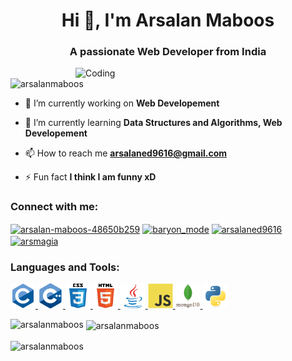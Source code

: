 <h1 align="center">Hi 👋, I'm Arsalan Maboos</h1>
<h3 align="center">A passionate Web Developer from India</h3>
<img align="right" alt="Coding" width="400" src="https://media.tenor.com/NOYF3f82b_gAAAAC/programmer.gif">
<p align="left"> <img src="https://komarev.com/ghpvc/?username=arsalanmaboos&label=Profile%20views&color=0e75b6&style=flat" alt="arsalanmaboos" /> </p>

- 🔭 I’m currently working on **Web Developement**

- 🌱 I’m currently learning **Data Structures and Algorithms, Web Developement**

- 📫 How to reach me **arsalaned9616@gmail.com**

- ⚡ Fun fact **I think I am funny xD**

<h3 align="left">Connect with me:</h3>
<p align="left">
<a href="https://linkedin.com/in/arsalan-maboos-48650b259" target="blank"><img align="center" src="https://raw.githubusercontent.com/rahuldkjain/github-profile-readme-generator/master/src/images/icons/Social/linked-in-alt.svg" alt="arsalan-maboos-48650b259" height="30" width="40" /></a>
<a href="https://www.codechef.com/users/baryon_mode" target="blank"><img align="center" src="https://cdn.jsdelivr.net/npm/simple-icons@3.1.0/icons/codechef.svg" alt="baryon_mode" height="30" width="40" /></a>
<a href="https://www.hackerrank.com/arsalaned9616" target="blank"><img align="center" src="https://raw.githubusercontent.com/rahuldkjain/github-profile-readme-generator/master/src/images/icons/Social/hackerrank.svg" alt="arsalaned9616" height="30" width="40" /></a>
<a href="https://codeforces.com/profile/arsmagia" target="blank"><img align="center" src="https://raw.githubusercontent.com/rahuldkjain/github-profile-readme-generator/master/src/images/icons/Social/codeforces.svg" alt="arsmagia" height="30" width="40" /></a>
</p>

<h3 align="left">Languages and Tools:</h3>
<p align="left"> <a href="https://www.cprogramming.com/" target="_blank" rel="noreferrer"> <img src="https://raw.githubusercontent.com/devicons/devicon/master/icons/c/c-original.svg" alt="c" width="40" height="40"/> </a> <a href="https://www.w3schools.com/cpp/" target="_blank" rel="noreferrer"> <img src="https://raw.githubusercontent.com/devicons/devicon/master/icons/cplusplus/cplusplus-original.svg" alt="cplusplus" width="40" height="40"/> </a> <a href="https://www.w3schools.com/css/" target="_blank" rel="noreferrer"> <img src="https://raw.githubusercontent.com/devicons/devicon/master/icons/css3/css3-original-wordmark.svg" alt="css3" width="40" height="40"/> </a> <a href="https://www.w3.org/html/" target="_blank" rel="noreferrer"> <img src="https://raw.githubusercontent.com/devicons/devicon/master/icons/html5/html5-original-wordmark.svg" alt="html5" width="40" height="40"/> </a> <a href="https://www.java.com" target="_blank" rel="noreferrer"> <img src="https://raw.githubusercontent.com/devicons/devicon/master/icons/java/java-original.svg" alt="java" width="40" height="40"/> </a> <a href="https://developer.mozilla.org/en-US/docs/Web/JavaScript" target="_blank" rel="noreferrer"> <img src="https://raw.githubusercontent.com/devicons/devicon/master/icons/javascript/javascript-original.svg" alt="javascript" width="40" height="40"/> </a> <a href="https://www.mongodb.com/" target="_blank" rel="noreferrer"> <img src="https://raw.githubusercontent.com/devicons/devicon/master/icons/mongodb/mongodb-original-wordmark.svg" alt="mongodb" width="40" height="40"/> </a> <a href="https://www.python.org" target="_blank" rel="noreferrer"> <img src="https://raw.githubusercontent.com/devicons/devicon/master/icons/python/python-original.svg" alt="python" width="40" height="40"/> </a> </p>

<p><img align="left" src="https://github-readme-stats.vercel.app/api/top-langs?username=arsalanmaboos&show_icons=true&locale=en&layout=compact" alt="arsalanmaboos" /></p>

<p>&nbsp;<img align="center" src="https://github-readme-stats.vercel.app/api?username=arsalanmaboos&show_icons=true&locale=en" alt="arsalanmaboos" /></p>

<p><img align="center" src="https://github-readme-streak-stats.herokuapp.com/?user=arsalanmaboos&" alt="arsalanmaboos" /></p>
